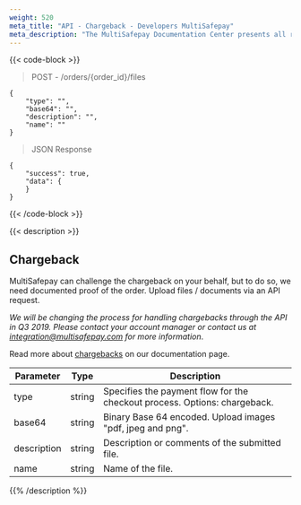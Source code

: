 ```yaml
---
weight: 520
meta_title: "API - Chargeback - Developers MultiSafepay"
meta_description: "The MultiSafepay Documentation Center presents all relevant information about our Plugins and API. You can also find support pages for Payment Methods, Tools and General Questions as well as the contact details of our Support and Integration Teams."
---
```

{{< code-block >}}
> POST - /orders/{order_id}/files

```shell
{
    "type": "",
    "base64": "",
    "description": "",
    "name": ""
}
```

> JSON Response

```shell
{
    "success": true,
    "data": {
    }
}
```
{{< /code-block >}}

{{< description >}}
## Chargeback

MultiSafepay can challenge the chargeback on your behalf, but to do so, we need documented proof of the order.
Upload files / documents via an API request.

_We will be changing the process for handling chargebacks through the API in Q3 2019. Please contact your account manager or contact us at <integration@multisafepay.com> for more information_.

Read more about [chargebacks](/faq/chargebacks/) on our documentation page.

| Parameter                   | Type      | Description                                                                                |
|-----------------------------|-----------|--------------------------------------------------------------------------------------------|
| type                        | string  | Specifies the payment flow for the checkout process. Options: chargeback. |
| base64                      | string  | Binary Base 64 encoded. Upload images "pdf, jpeg and png". |
| description                 | string  | Description or comments of the submitted file. |
| name                        | string  | Name of the file.
{{% /description %}}


